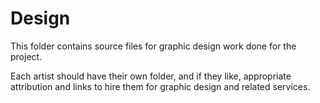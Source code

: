 # Design
This folder contains source files for graphic design work done for the project.

Each artist should have their own folder, and if they like, appropriate
attribution and links to hire them for graphic design and related services.
